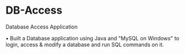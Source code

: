 # DB-Access
Database Access Application

• Built a Database application using Java and "MySQL on Windows" to login, access & modify a database and run SQL commands on it.
